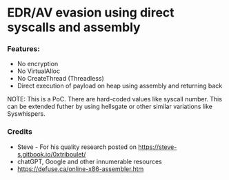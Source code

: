 # EDR/AV evasion using direct syscalls and assembly

### Features:
 - No encryption
 - No VirtualAlloc
 - No CreateThread (Threadless)
 - Direct execution of payload on heap using assembly and returning back

NOTE: This is a PoC. There are hard-coded values like syscall number. This can be extended futher by using hellsgate or other similar variations like Syswhispers.

### Credits
 - Steve - For his quality research posted on https://steve-s.gitbook.io/0xtriboulet/
 - chatGPT, Google and other innumerable resources
 - https://defuse.ca/online-x86-assembler.htm
